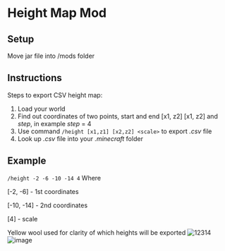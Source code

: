 # Height Map Mod

## Setup

Move jar file into /mods folder

## Instructions

Steps to export CSV height map:
1. Load your world
2. Find out coordinates of two points, start and end [x1, z2] [x1, z2] and _step_, in example _step_ = 4
3. Use command `/height [x1,z1] [x2,z2] <scale>` to export _.csv_ file
4. Look up _.csv_ file into your _.minecraft_ folder

## Example

`/height -2 -6 -10 -14 4`
Where

[-2, -6] - 1st coordinates

[-10, -14] - 2nd coordinates

[4] - scale

Yellow wool used for clarity of which heights will be exported
![12314](https://github.com/Harrota/height-map-mod/assets/44808070/bf8ff5eb-8fee-4682-b8e6-ef9c14b94ead)
![image](https://github.com/Harrota/height-map-mod/assets/44808070/d8545faf-75e4-45c4-a78b-460dfabd3c0d)
